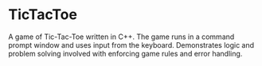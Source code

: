 # TicTacToe

A game of Tic-Tac-Toe written in C++.  The game runs in a command prompt window and uses input from the keyboard.  Demonstrates logic and problem solving involved with enforcing game rules and error handling.
